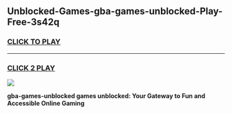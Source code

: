 
## Unblocked-Games-gba-games-unblocked-Play-Free-3s42q
<h3>
<a href="https://premium76.site?title=gba-games-unblocked&ref=18A1">CLICK TO PLAY</a></h3>
<hr>

<h3>
<a href="https://premium76.site?title=gba-games-unblocked&ref=18A1">CLICK 2 PLAY</a>
  
</h3>

<a href="https://premium76.site?title=gba-games-unblocked&ref=18A1"><img src="https://clearcache.store/games.png"></a>


**gba-games-unblocked games unblocked: Your Gateway to Fun and Accessible Online Gaming**
